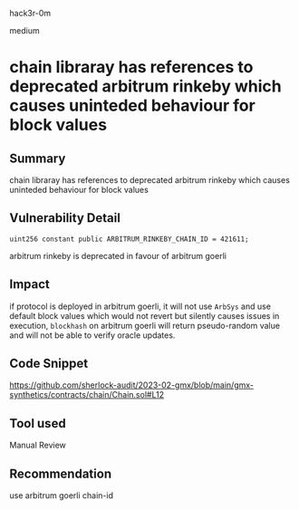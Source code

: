 hack3r-0m

medium

# chain libraray has references to deprecated arbitrum rinkeby which causes uninteded behaviour for block values

## Summary

chain libraray has references to deprecated arbitrum rinkeby which causes uninteded behaviour for block values

## Vulnerability Detail

```solidity
uint256 constant public ARBITRUM_RINKEBY_CHAIN_ID = 421611;
```
arbitrum rinkeby is deprecated in favour of arbitrum goerli

## Impact

if protocol is deployed in arbitrum goerli, it will not use `ArbSys` and use default block values which would not revert but silently causes issues in execution, `blockhash` on arbitrum goerli will return pseudo-random value and will not be able to verify oracle updates.

## Code Snippet

https://github.com/sherlock-audit/2023-02-gmx/blob/main/gmx-synthetics/contracts/chain/Chain.sol#L12

## Tool used

Manual Review

## Recommendation
use arbitrum goerli chain-id